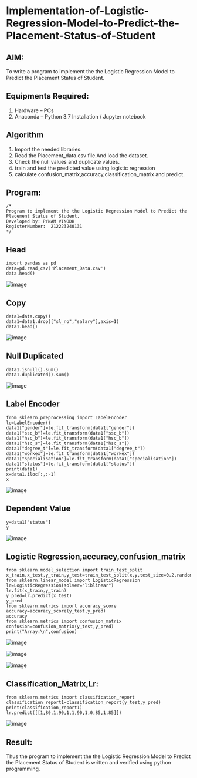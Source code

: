 # Implementation-of-Logistic-Regression-Model-to-Predict-the-Placement-Status-of-Student

## AIM:
To write a program to implement the the Logistic Regression Model to Predict the Placement Status of Student.

## Equipments Required:
1. Hardware – PCs
2. Anaconda – Python 3.7 Installation / Jupyter notebook

## Algorithm
1. Import the needed libraries.
2. Read the Placement_data.csv file.And load the dataset.
3. Check the null values and duplicate values.
4. train and test the predicted value using logistic regression
5. calculate confusion_matrix,accuracy,classification_matrix and predict.

## Program:
```
/*
Program to implement the the Logistic Regression Model to Predict the Placement Status of Student.
Developed by: PYNAM VINODH
RegisterNumber:  212223240131
*/
```
## Head
```
import pandas as pd
data=pd.read_csv('Placement_Data.csv')
data.head()
```
![image](https://github.com/PYNAMVINODH/Implementation-of-Logistic-Regression-Model-to-Predict-the-Placement-Status-of-Student/assets/145742678/4e2ad5dd-8e76-4ff1-843e-4351a71601e4)


## Copy
```
data1=data.copy()
data1=data1.drop(["sl_no","salary"],axis=1)
data1.head()
```
![image](https://github.com/PYNAMVINODH/Implementation-of-Logistic-Regression-Model-to-Predict-the-Placement-Status-of-Student/assets/145742678/8befbb37-bc50-477b-b5a3-6cc293526cba)


## Null Duplicated
```
data1.isnull().sum()
data1.duplicated().sum()
```
![image](https://github.com/PYNAMVINODH/Implementation-of-Logistic-Regression-Model-to-Predict-the-Placement-Status-of-Student/assets/145742678/14f8ce8c-6878-4a88-ae0d-100f2df85a28)

## Label Encoder
```
from sklearn.preprocessing import LabelEncoder
le=LabelEncoder()
data1["gender"]=le.fit_transform(data1["gender"])
data1["ssc_b"]=le.fit_transform(data1["ssc_b"])
data1["hsc_b"]=le.fit_transform(data1["hsc_b"])
data1["hsc_s"]=le.fit_transform(data1["hsc_s"])
data1["degree_t"]=le.fit_transform(data1["degree_t"])
data1["workex"]=le.fit_transform(data1["workex"])
data1["specialisation"]=le.fit_transform(data1["specialisation"])
data1["status"]=le.fit_transform(data1["status"])
print(data1)
x=data1.iloc[:,:-1]
x
```
![image](https://github.com/PYNAMVINODH/Implementation-of-Logistic-Regression-Model-to-Predict-the-Placement-Status-of-Student/assets/145742678/18e1c569-680c-4059-9b66-a76b1fe7dcd1)

## Dependent Value
```
y=data1["status"]
y
```
![image](https://github.com/PYNAMVINODH/Implementation-of-Logistic-Regression-Model-to-Predict-the-Placement-Status-of-Student/assets/145742678/7e382e98-4846-49f0-adb0-6966a9951a44)


## Logistic Regression,accuracy,confusion_matrix
```
from sklearn.model_selection import train_test_split
x_train,x_test,y_train,y_test=train_test_split(x,y,test_size=0.2,random_state=0)
from sklearn.linear_model import LogisticRegression
lr=LogisticRegression(solver="liblinear")
lr.fit(x_train,y_train)
y_pred=lr.predict(x_test)
y_pred
from sklearn.metrics import accuracy_score
accuracy=accuracy_score(y_test,y_pred)
accuracy
from sklearn.metrics import confusion_matrix
confusion=confusion_matrix(y_test,y_pred)
print("Array:\n",confusion)

```
![image](https://github.com/PYNAMVINODH/Implementation-of-Logistic-Regression-Model-to-Predict-the-Placement-Status-of-Student/assets/145742678/5e99e231-3070-41a4-80e5-93f68ce30564)

![image](https://github.com/PYNAMVINODH/Implementation-of-Logistic-Regression-Model-to-Predict-the-Placement-Status-of-Student/assets/145742678/18f3186d-613e-4700-b08b-ee8d55a092ee)

![image](https://github.com/PYNAMVINODH/Implementation-of-Logistic-Regression-Model-to-Predict-the-Placement-Status-of-Student/assets/145742678/cbcb8914-a880-4fef-a75e-5a0a31df06fb)

## Classification_Matrix,Lr:
```
from sklearn.metrics import classification_report
classification_report1=classification_report(y_test,y_pred)
print(classification_report1)
lr.predict([[1,80,1,90,1,1,90,1,0,85,1,85]])
```
![image](https://github.com/PYNAMVINODH/Implementation-of-Logistic-Regression-Model-to-Predict-the-Placement-Status-of-Student/assets/145742678/afc2cf70-e047-46a6-969e-57c56d408dce)

## Result:
Thus the program to implement the the Logistic Regression Model to Predict the Placement Status of Student is written and verified using python programming.
